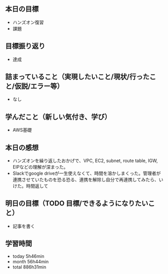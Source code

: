 ## 本日の目標
- ハンズオン復習
- 課題

## 目標振り返り
- 達成

## 詰まっていること（実現したいこと/現状/行ったこと/仮説/エラー等）
- なし

## 学んだこと（新しい気付き、学び）
- AWS基礎

## 本日の感想
- ハンズオンを繰り返したおかげで、VPC, EC2, subnet, route table, IGW, EIPなどの理解が深まった。
- Slackでgoogle driveが一生使えなくて、時間を溶かしまくった。管理者が連携させていたものを恐る恐る、連携を解除し自分で再連携してみたら、いけた。時間返して

## 明日の目標（TODO 目標/できるようになりたいこと）
- 記事を書く

## 学習時間
- today 5h46min
- month 56h44min
- total 886h31min
